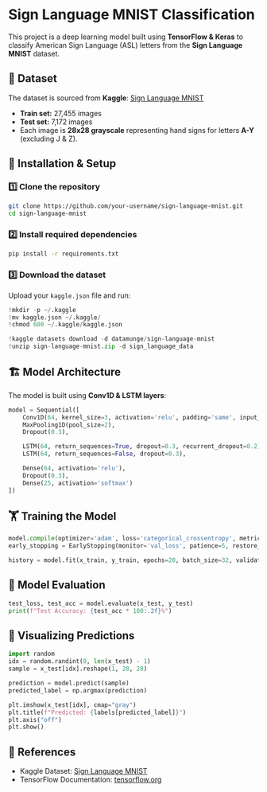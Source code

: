 # Sign Language MNIST Classification

This project is a deep learning model built using **TensorFlow & Keras** to classify American Sign Language (ASL) letters from the **Sign Language MNIST** dataset.

## 📌 Dataset
The dataset is sourced from **Kaggle**: [Sign Language MNIST](https://www.kaggle.com/datasets/datamunge/sign-language-mnist)

- **Train set:** 27,455 images
- **Test set:** 7,172 images
- Each image is **28x28 grayscale** representing hand signs for letters **A-Y** (excluding J & Z).

## 🚀 Installation & Setup
### 1️⃣ Clone the repository
```bash
git clone https://github.com/your-username/sign-language-mnist.git
cd sign-language-mnist
```

### 2️⃣ Install required dependencies
```bash
pip install -r requirements.txt
```

### 3️⃣ Download the dataset
Upload your `kaggle.json` file and run:
```python
!mkdir -p ~/.kaggle
!mv kaggle.json ~/.kaggle/
!chmod 600 ~/.kaggle/kaggle.json

!kaggle datasets download -d datamunge/sign-language-mnist
!unzip sign-language-mnist.zip -d sign_language_data
```

## 🏗 Model Architecture
The model is built using **Conv1D & LSTM layers**:
```python
model = Sequential([
    Conv1D(64, kernel_size=3, activation='relu', padding='same', input_shape=(28, 28)),
    MaxPooling1D(pool_size=2),
    Dropout(0.3),

    LSTM(64, return_sequences=True, dropout=0.3, recurrent_dropout=0.2),
    LSTM(64, return_sequences=False, dropout=0.3),

    Dense(64, activation='relu'),
    Dropout(0.3),
    Dense(25, activation='softmax')  
])
```

## 🏋️ Training the Model
```python
model.compile(optimizer='adam', loss='categorical_crossentropy', metrics=['accuracy'])
early_stopping = EarlyStopping(monitor='val_loss', patience=5, restore_best_weights=True)

history = model.fit(x_train, y_train, epochs=20, batch_size=32, validation_data=(x_test, y_test), callbacks=[early_stopping])
```

## 🎯 Model Evaluation
```python
test_loss, test_acc = model.evaluate(x_test, y_test)
print(f"Test Accuracy: {test_acc * 100:.2f}%")
```

## 🎨 Visualizing Predictions
```python
import random
idx = random.randint(0, len(x_test) - 1)
sample = x_test[idx].reshape(1, 28, 28)

prediction = model.predict(sample)
predicted_label = np.argmax(prediction)

plt.imshow(x_test[idx], cmap="gray")
plt.title(f"Predicted: {labels[predicted_label]}")
plt.axis("off")
plt.show()
```

## 🔗 References
- Kaggle Dataset: [Sign Language MNIST](https://www.kaggle.com/datasets/datamunge/sign-language-mnist)
- TensorFlow Documentation: [tensorflow.org](https://www.tensorflow.org/)

